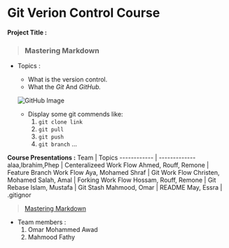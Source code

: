# Git Verion Control Course

**Project Title :** 
>### Mastering Markdown

* Topics :
    * What is the version control.
    * What the *Git* And *GitHub.*

    ![GitHub Image](https://github.githubassets.com/images/modules/logos_page/GitHub-Mark.png)

    * Display some git commends like:
        1. ```git clone link```
        2. ```git pull```
        3. ```git push```
        4. ```git branch``` ...
        
**Course Presentations :** 
Team | Topics
------------ | -------------
alaa,Ibrahim,Phep | Centeralizeed Work Flow
Ahmed, Rouff, Remone | Feature Branch Work Flow
Aya, Mohamed Shraf | Git Work Flow
Christen, Mohamed Salah, Amal | Forking Work Flow
Hossam, Rouff, Remone | Git Rebase
Islam, Mustafa | Git Stash
Mahmood, Omar | README
May, Essra | .gitignor
    
>[Mastering Markdown](https://guides.github.com/features/mastering-markdown/)

* Team members :
    1. Omar Mohammed Awad
    2. Mahmood Fathy